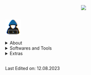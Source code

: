 <p align="center"><a href="https://github.com/anuraghazra/github-readme-stats">
  <img align="center" src="https://github-readme-stats.vercel.app/api?username=decryptbg&show_icons=true&theme=tokyonight" />
</a></p>

##
<picture>
<img align="center" src="https://github.com/decryptbg/decryptbg/blob/main/pictures/about_me.gif" width=50px></picture>

<br>
<br>

<details>
  <summary>About</summary>
<div>
<samp>
<h2 align="center">About</h2>
 <p align="center">
  <a href="github.com/decryptbg" target="blank"><img align="center" 
     src="https://komarev.com/ghpvc/?username=decryptbg&style=for-the-badge&label=PROFILE+VIEWS" height="25"
     alt="views count" /></a>
  <a href="https://decrypt.bg"><img align="center" 
     src="https://img.shields.io/website?down_message=offline&style=for-the-badge&up_message=online&url=https://img.shields.io/website.svg?url=http%3A%2F%2Fdecrypt.bg%2Ftemp" height="25"
     alt="website" /></a>
	 <a> <img src="https://img.shields.io/github/downloads/decryptbg/decryptbg/total.svg" /></a>
  </p>
  <p align="center">
  </p>
 </p>
 </samp>
</div>
</details>

<details>
  <summary>Softwares and Tools</summary>
<div>
<samp>
    <a> <img src="https://img.shields.io/badge/Linux-FCC624?style=for-the-badge&logo=linux&logoColor=black" /></a>
	<a> <img src="https://img.shields.io/badge/Kali_Linux-557C94?style=for-the-badge&logo=kali-linux&logoColor=white" /></a>
	<a> <img src="https://img.shields.io/badge/Windows-0078D6?style=for-the-badge&logo=windows&logoColor=white" /></a>
 </samp>
</div>
</details>

<!-- - **Extras**: -->
<details>
  <summary>Extras</summary>
	<div>
		<samp>
			<a> <img src="https://img.shields.io/badge/Terminal-%23054020?style=for-the-badge&logo=gnu-bash&logoColor=white" /></a>
			<a> <img src="https://img.shields.io/badge/Python-3776AB?style=for-the-badge&logo=python&logoColor=white" /></a>
			<a> <img src="https://img.shields.io/badge/Shell_Script-121011?style=for-the-badge&logo=gnu-bash&logoColor=white" /></a>
			<a> <img src="https://img.shields.io/badge/Powershell-2CA5E0?style=for-the-badge&logo=powershell&logoColor=white" /></a>
			<a> <img src=https://img.shields.io/badge/GNU%20Bash-4EAA25?style=for-the-badge&logo=GNU%20Bash&logoColor=white" /></a>
			
		</samp>
	</div>
</details>

<br>

Last Edited on: 12.08.2023
<!--
**decryptbg/decryptbg** is a ✨ _special_ ✨ repository because its `README.md` (this file) appears on your GitHub profile.

Here are some ideas to get you started:

- 🔭 I’m currently working on ...
- 🌱 I’m currently learning ...
- 👯 I’m looking to collaborate on ...
- 🤔 I’m looking for help with ...
- 💬 Ask me about ...
- 📫 How to reach me: ...
- 😄 Pronouns: ...
- ⚡ Fun fact: ...
-->
